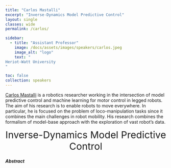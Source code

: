 ```yaml
---
title: "Carlos Mastalli"
excerpt: "Inverse-Dynamics Model Predictive Control"
layout: single 
classes: wide
permalink: /carlos/

sidebar:
  - title: "Assistant Professor"
    image: /docs/assets/images/speakers/carlos.jpeg
    image_alt: "logo"
    text: "
Heriot-Watt University
"

toc: false 
collection: speakers
---
```


 [Carlos Mastalli](https://cmastalli.github.io/) is a robotics researcher working in the intersection of model predictive control and machine learning for motor control in legged robots. The aim of his research is to enable robots to move everywhere. In particular, he is focused on the problem of loco-manipulation tasks since it combines the main challenges in robot mobility. His research combines the formalism of model-base approach with the exploration of vast robot’s data.
 
<center style="font-size:30px">
Inverse-Dynamics Model Predictive Control
</center>



##### Abstract




 

